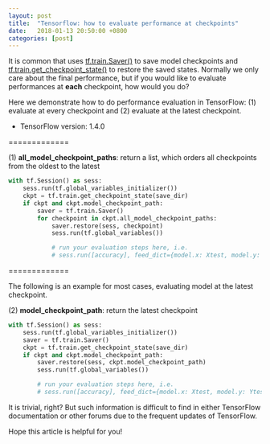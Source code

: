 ```yaml
---
layout: post
title:  "Tensorflow: how to evaluate performance at checkpoints"
date:   2018-01-13 20:50:00 +0800
categories: [post]
---
```


 
It is common that uses [tf.train.Saver()](https://www.tensorflow.org/api_docs/python/tf/train/Saver) to save model checkpoints and [tf.train.get_checkpoint_state()](https://www.tensorflow.org/api_docs/python/tf/train/get_checkpoint_state) to restore the saved states. Normally we only care about the final performance, but if you would like to evaluate performances at **each** checkpoint, how would you do?

Here we demonstrate how to do performance evaluation in TensorFlow: (1) evaluate at every checkpoint and (2) evaluate at the latest checkpoint.

- TensorFlow version: 1.4.0

=============

(1) **all_model_checkpoint_paths**: return a list, which orders all checkpoints from the oldest to the latest

```python
with tf.Session() as sess:
    sess.run(tf.global_variables_initializer())
    ckpt = tf.train.get_checkpoint_state(save_dir)
    if ckpt and ckpt.model_checkpoint_path:
        saver = tf.train.Saver()
        for checkpoint in ckpt.all_model_checkpoint_paths:
            saver.restore(sess, checkpoint)
            sess.run(tf.global_variables())

            # run your evaluation steps here, i.e.
            # sess.run([accuracy], feed_dict={model.x: Xtest, model.y: Ytest})
```

=============

The following is an example for most cases, evaluating model at the latest checkpoint.

(2) **model_checkpoint_path**: return the latest checkpoint

```python
with tf.Session() as sess:
    sess.run(tf.global_variables_initializer())
    saver = tf.train.Saver()
    ckpt = tf.train.get_checkpoint_state(save_dir)
    if ckpt and ckpt.model_checkpoint_path:
        saver.restore(sess, ckpt.model_checkpoint_path)
        sess.run(tf.global_variables())

        # run your evaluation steps here, i.e.
        # sess.run([accuracy], feed_dict={model.x: Xtest, model.y: Ytest})
```

It is trivial, right? But such information is difficult to find in either TensorFlow documentation or other forums due to the frequent updates of TensorFlow.

Hope this article is helpful for you!

